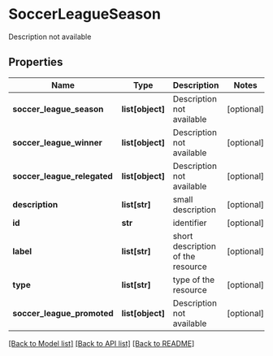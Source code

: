 # SoccerLeagueSeason

Description not available
## Properties
Name | Type | Description | Notes
------------ | ------------- | ------------- | -------------
**soccer_league_season** | **list[object]** | Description not available | [optional] 
**soccer_league_winner** | **list[object]** | Description not available | [optional] 
**soccer_league_relegated** | **list[object]** | Description not available | [optional] 
**description** | **list[str]** | small description | [optional] 
**id** | **str** | identifier | [optional] 
**label** | **list[str]** | short description of the resource | [optional] 
**type** | **list[str]** | type of the resource | [optional] 
**soccer_league_promoted** | **list[object]** | Description not available | [optional] 

[[Back to Model list]](../README.md#documentation-for-models) [[Back to API list]](../README.md#documentation-for-api-endpoints) [[Back to README]](../README.md)


